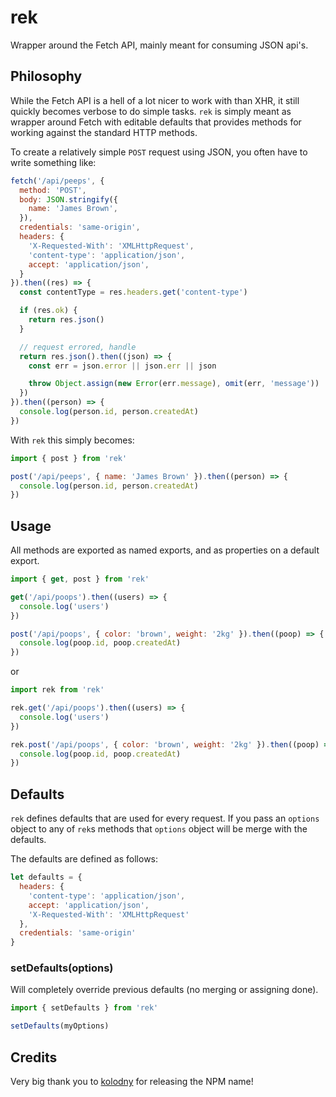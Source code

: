 # rek

Wrapper around the Fetch API, mainly meant for consuming JSON api's.

## Philosophy

While the Fetch API is a hell of a lot nicer to work with than XHR,
it still quickly becomes verbose to do simple tasks. `rek` is simply
meant as wrapper around Fetch with editable defaults that provides
methods for working against the standard HTTP methods.

To create a relatively simple `POST` request using JSON, you often
have to write something like:

```js
fetch('/api/peeps', {
  method: 'POST',
  body: JSON.stringify({
    name: 'James Brown',
  }),
  credentials: 'same-origin',
  headers: {
    'X-Requested-With': 'XMLHttpRequest',
    'content-type': 'application/json',
    accept: 'application/json',
  }
}).then((res) => {
  const contentType = res.headers.get('content-type')

  if (res.ok) {
    return res.json()
  }

  // request errored, handle
  return res.json().then((json) => {
    const err = json.error || json.err || json

    throw Object.assign(new Error(err.message), omit(err, 'message'))
  })
}).then((person) => {
  console.log(person.id, person.createdAt)
})
```

With `rek` this simply becomes:

```js
import { post } from 'rek'

post('/api/peeps', { name: 'James Brown' }).then((person) => {
  console.log(person.id, person.createdAt)
})
```

## Usage

All methods are exported as named exports, and as properties
on a default export.

```js
import { get, post } from 'rek'

get('/api/poops').then((users) => {
  console.log('users')
})

post('/api/poops', { color: 'brown', weight: '2kg' }).then((poop) => {
  console.log(poop.id, poop.createdAt)
})
```

or

```js
import rek from 'rek'

rek.get('/api/poops').then((users) => {
  console.log('users')
})

rek.post('/api/poops', { color: 'brown', weight: '2kg' }).then((poop) => {
  console.log(poop.id, poop.createdAt)
})
```

## Defaults

`rek` defines defaults that are used for every request.
If you pass an `options` object to any of `rek`s methods
that `options` object will be merge with the defaults.

The defaults are defined as follows:

```js
let defaults = {
  headers: {
    'content-type': 'application/json',
    accept: 'application/json',
    'X-Requested-With': 'XMLHttpRequest'
  },
  credentials: 'same-origin'
}
```

### setDefaults(options)

Will completely override previous defaults (no merging or assigning done).

```js
import { setDefaults } from 'rek'

setDefaults(myOptions)
```


## Credits

Very big thank you to [kolodny](https://github.com/kolodny) for releasing the
NPM name!
